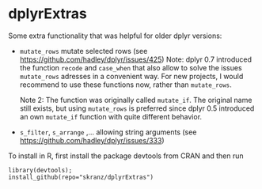 dplyrExtras
==============

Some extra functionality that was helpful for older dplyr versions:

  - `mutate_rows` mutate selected rows (see https://github.com/hadley/dplyr/issues/425)
    Note: dplyr 0.7 introduced the function `recode` and `case_when` that also allow to
    solve the issues `mutate_rows` adresses in a convenient way. For new projects, I would recommend to use these functions now, rather than `mutate_rows`. 
    
    Note 2: The function was originally called `mutate_if`.
    The original name still exists, but using `mutate_rows` is preferred
    since dplyr 0.5 introduced an own `mutate_if` function with quite
    different behavior.
    
    
  - `s_filter`, `s_arrange` ,... allowing string arguments (see https://github.com/hadley/dplyr/issues/333)

To install in R, first install the package devtools from CRAN and then run

```
library(devtools);
install_github(repo="skranz/dplyrExtras")
```
